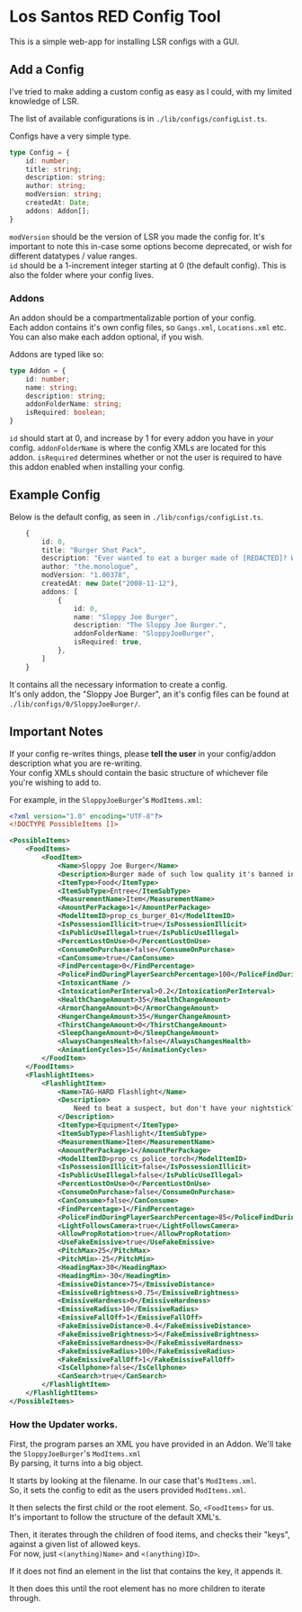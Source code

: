 # Los Santos RED Config Tool
This is a simple web-app for installing LSR configs with a GUI.

## Add a Config
I've tried to make adding a custom config as easy as I could, with my limited knowledge of LSR.  
  
The list of available configurations is in `./lib/configs/configList.ts`.  
  
Configs have a very simple type.
```ts 
type Config = {
    id: number;
    title: string;
    description: string;
    author: string;
    modVersion: string;
    createdAt: Date;
    addons: Addon[];
}
```
`modVersion` should be the version of LSR you made the config for. It's important to note this in-case some options become deprecated, or wish for different datatypes / value ranges.  
`id` should be a 1-increment integer starting at 0 (the default config). This is also the folder where your config lives.  

### Addons 
An addon should be a compartmentalizable portion of your config.  
Each addon contains it's own config files, so `Gangs.xml`, `Locations.xml` etc.  
You can also make each addon optional, if you wish.  
  
Addons are typed like so:
```ts 
type Addon = {
    id: number;
    name: string;
    description: string;
    addonFolderName: string;
    isRequired: boolean;
}
```
`id` should start at 0, and increase by 1 for every addon you have in *your* config.
`addonFolderName` is where the config XMLs are located for this addon.
`isRequired` determines whether or not the user is required to have this addon enabled when installing your config.

## Example Config
Below is the default config, as seen in `./lib/configs/configList.ts`.  
```ts 
    {
        id: 0,
        title: "Burger Shot Pack",
        description: "Ever wanted to eat a burger made of [REDACTED]? Well now you can! Come to burger shot, and try out our all new Sloppy Joe!",
        author: "the.monologue",
        modVersion: "1.00378",
        createdAt: new Date("2008-11-12"),
        addons: [
            {
                id: 0,
                name: "Sloppy Joe Burger",
                description: "The Sloppy Joe Burger.",
                addonFolderName: "SloppyJoeBurger",
                isRequired: true,
            },
        ]
    }
```
It contains all the necessary information to create a config.  
It's only addon, the "Sloppy Joe Burger", an it's config files can be found at `./lib/configs/0/SloppyJoeBurger/`.

## Important Notes
If your config re-writes things, please **tell the user** in your config/addon description what you are re-writing.  
Your config XMLs should contain the basic structure of whichever file you're wishing to add to.

For example, in the `SloppyJoeBurger`'s `ModItems.xml`:
```xml 
<?xml version="1.0" encoding="UTF-8"?>
<!DOCTYPE PossibleItems []>

<PossibleItems>
    <FoodItems>
        <FoodItem>
            <Name>Sloppy Joe Burger</Name>
            <Description>Burger made of such low quality it's banned in all 50 states.</Description>
            <ItemType>Food</ItemType>
            <ItemSubType>Entree</ItemSubType>
            <MeasurementName>Item</MeasurementName>
            <AmountPerPackage>1</AmountPerPackage>
            <ModelItemID>prop_cs_burger_01</ModelItemID>
            <IsPossessionIllicit>true</IsPossessionIllicit>
            <IsPublicUseIllegal>true</IsPublicUseIllegal>
            <PercentLostOnUse>0</PercentLostOnUse>
            <ConsumeOnPurchase>false</ConsumeOnPurchase>
            <CanConsume>true</CanConsume>
            <FindPercentage>0</FindPercentage>
            <PoliceFindDuringPlayerSearchPercentage>100</PoliceFindDuringPlayerSearchPercentage>
            <IntoxicantName />
            <IntoxicationPerInterval>0.2</IntoxicationPerInterval>
            <HealthChangeAmount>35</HealthChangeAmount>
            <ArmorChangeAmount>0</ArmorChangeAmount>
            <HungerChangeAmount>35</HungerChangeAmount>
            <ThirstChangeAmount>0</ThirstChangeAmount>
            <SleepChangeAmount>0</SleepChangeAmount>
            <AlwaysChangesHealth>false</AlwaysChangesHealth>
            <AnimationCycles>15</AnimationCycles>
        </FoodItem>
    </FoodItems>
    <FlashlightItems>
        <FlashlightItem>
            <Name>TAG-HARD Flashlight</Name>
            <Description>
                Need to beat a suspect, but don't have your nightstick? Look no further.
            </Description>
            <ItemType>Equipment</ItemType>
            <ItemSubType>Flashlight</ItemSubType>
            <MeasurementName>Item</MeasurementName>
            <AmountPerPackage>1</AmountPerPackage>
            <ModelItemID>prop_cs_police_torch</ModelItemID>
            <IsPossessionIllicit>false</IsPossessionIllicit>
            <IsPublicUseIllegal>false</IsPublicUseIllegal>
            <PercentLostOnUse>0</PercentLostOnUse>
            <ConsumeOnPurchase>false</ConsumeOnPurchase>
            <CanConsume>false</CanConsume>
            <FindPercentage>1</FindPercentage>
            <PoliceFindDuringPlayerSearchPercentage>85</PoliceFindDuringPlayerSearchPercentage>
            <LightFollowsCamera>true</LightFollowsCamera>
            <AllowPropRotation>true</AllowPropRotation>
            <UseFakeEmissive>true</UseFakeEmissive>
            <PitchMax>25</PitchMax>
            <PitchMin>-25</PitchMin>
            <HeadingMax>30</HeadingMax>
            <HeadingMin>-30</HeadingMin>
            <EmissiveDistance>75</EmissiveDistance>
            <EmissiveBrightness>0.75</EmissiveBrightness>
            <EmissiveHardness>0</EmissiveHardness>
            <EmissiveRadius>10</EmissiveRadius>
            <EmissiveFallOff>1</EmissiveFallOff>
            <FakeEmissiveDistance>0.4</FakeEmissiveDistance>
            <FakeEmissiveBrightness>5</FakeEmissiveBrightness>
            <FakeEmissiveHardness>0</FakeEmissiveHardness>
            <FakeEmissiveRadius>100</FakeEmissiveRadius>
            <FakeEmissiveFallOff>1</FakeEmissiveFallOff>
            <IsCellphone>false</IsCellphone>
            <CanSearch>true</CanSearch>
        </FlashlightItem>
    </FlashlightItems>
</PossibleItems>
```

### How the Updater works.
First, the program parses an XML you have provided in an Addon. We'll take the `SloppyJoeBurger`'s `ModItems.xml`  
By parsing, it turns into a big object.  

It starts by looking at the filename. In our case that's `ModItems.xml`.  
So, it sets the config to edit as the users provided `ModItems.xml`.  

It then selects the first child or the root element. So, `<FoodItems>` for us.  
It's important to follow the structure of the default XML's.  

Then, it iterates through the children of food items, and checks their "keys", against a given list of allowed keys.  
For now, just `<(anything)Name>` and `<(anything)ID>`.  

If it does not find an element in the list that contains the key, it appends it.  

It then does this until the root element has no more children to iterate through.  
